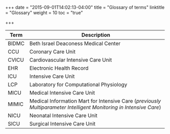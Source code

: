 +++
date = "2015-09-01T14:02:13-04:00"
title = "Glossary of terms"
linktitle = "Glossary"
weight = 10
toc = "true"

+++

Term | Description
---- | -----
BIDMC | Beth Israel Deaconess Medical Center
CCU | Coronary Care Unit
CVICU | Cardiovascular Intensive Care Unit
EHR | Electronic Health Record
ICU | Intensive Care Unit
LCP | Laboratory for Computational Physiology
MICU | Medical Intensive Care Unit
MIMIC | Medical Information Mart for Intensive Care (*previously Multiparameter Intelligent Monitoring in Intensive Care*)
NICU | Neonatal Intensive Care Unit
SICU | Surgical Intensive Care Unit
